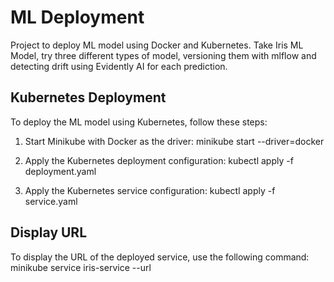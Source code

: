 # ML Deployment

Project to deploy ML model using Docker and Kubernetes. Take Iris ML Model, try three different types of model, versioning them with mlflow and detecting drift using Evidently AI for each prediction.

## Kubernetes Deployment

To deploy the ML model using Kubernetes, follow these steps:

1. Start Minikube with Docker as the driver:
minikube start --driver=docker

2. Apply the Kubernetes deployment configuration:
kubectl apply -f deployment.yaml

3. Apply the Kubernetes service configuration:
kubectl apply -f service.yaml

## Display URL

To display the URL of the deployed service, use the following command:
minikube service iris-service --url
